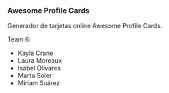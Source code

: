 ### Awesome Profile Cards

Generador de tarjetas online Awesome Profile Cards.

Team 6:

- Kayla Crane
- Laura Moreaux
- Isabel Olivares
- Marta Soler
- Miriam Suárez
